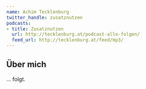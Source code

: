 ```yaml
---
name: Achim Tecklenburg
twitter_handle: zusatznutzen
podcasts:
- title: Zusatznutzen
  url: http://tecklenburg.at/podcast-alle-folgen/
  feed_url: http://tecklenburg.at/feed/mp3/
---
```


## Über mich

... folgt.